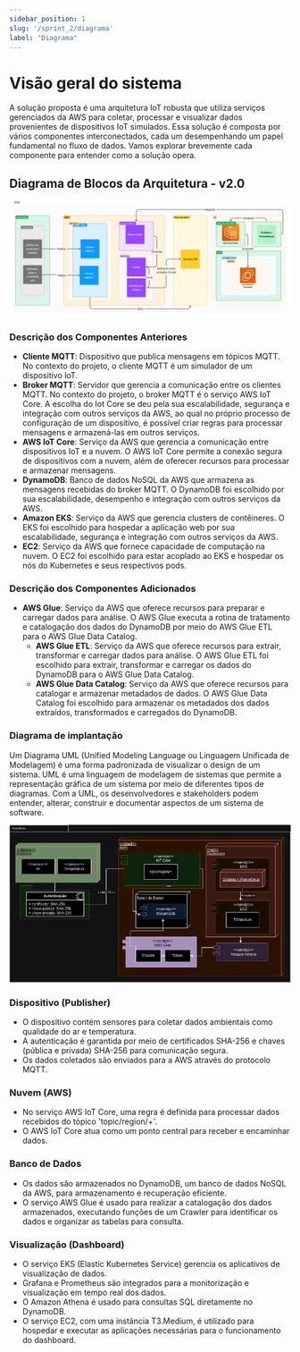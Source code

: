 ```yaml
---
sidebar_position: 1
slug: '/sprint_2/diagrama'
label: "Diagrama"
---
```


# Visão geral do sistema

A solução proposta é uma arquitetura IoT robusta que utiliza serviços gerenciados da AWS para coletar, processar e visualizar dados provenientes de dispositivos IoT simulados. Essa solução é composta por vários componentes interconectados, cada um desempenhando um papel fundamental no fluxo de dados. Vamos explorar brevemente cada componente para entender como a solução opera.

## Diagrama de Blocos da Arquitetura - v2.0

![alt text](<../../static/img/Diagrama de blocos - Cloud-v2.png>)

### Descrição dos Componentes Anteriores

- **Cliente MQTT**: Dispositivo que publica mensagens em tópicos MQTT. No contexto do projeto, o cliente MQTT é um simulador de um dispositivo IoT.
- **Broker MQTT**: Servidor que gerencia a comunicação entre os clientes MQTT. No contexto do projeto, o broker MQTT é o serviço AWS IoT Core. A escolha do Iot Core se deu pela sua escalabilidade, segurança e integração com outros serviços da AWS, ao qual no próprio processo de configuração de um dispositivo, é possível criar regras para processar mensagens e armazená-las em outros serviços.
- **AWS IoT Core**: Serviço da AWS que gerencia a comunicação entre dispositivos IoT e a nuvem. O AWS IoT Core permite a conexão segura de dispositivos com a nuvem, além de oferecer recursos para processar e armazenar mensagens.
- **DynamoDB**: Banco de dados NoSQL da AWS que armazena as mensagens recebidas do broker MQTT. O DynamoDB foi escolhido por sua escalabilidade, desempenho e integração com outros serviços da AWS.
- **Amazon EKS**: Serviço da AWS que gerencia clusters de contêineres. O EKS foi escolhido para hospedar a aplicação web por sua escalabilidade, segurança e integração com outros serviços da AWS.
- **EC2**: Serviço da AWS que fornece capacidade de computação na nuvem. O EC2 foi escolhido para estar acoplado ao EKS e hospedar os nós do Kubernetes e seus respectivos pods.

### Descrição dos Componentes Adicionados

- **AWS Glue**: Serviço da AWS que oferece recursos para preparar e carregar dados para análise. O AWS Glue executa a rotina de tratamento e catalogação dos dados do DynamoDB por meio do AWS Glue ETL para o AWS Glue Data Catalog.
  - **AWS Glue ETL**: Serviço da AWS que oferece recursos para extrair, transformar e carregar dados para análise. O AWS Glue ETL foi escolhido para extrair, transformar e carregar os dados do DynamoDB para o AWS Glue Data Catalog.
  - **AWS Glue Data Catalog**: Serviço da AWS que oferece recursos para catalogar e armazenar metadados de dados. O AWS Glue Data Catalog foi escolhido para armazenar os metadados dos dados extraídos, transformados e carregados do DynamoDB.
  
### Diagrama de implantação

Um Diagrama UML (Unified Modeling Language ou Linguagem Unificada de Modelagem) é uma forma padronizada de visualizar o design de um sistema. UML é uma linguagem de modelagem de sistemas que permite a representação gráfica de um sistema por meio de diferentes tipos de diagramas. Com a UML, os desenvolvedores e stakeholders podem entender, alterar, construir e documentar aspectos de um sistema de software.

![alt text](../../static/img/implantacao.png)

### Dispositivo (Publisher)

- O dispositivo contém sensores para coletar dados ambientais como qualidade do ar e temperatura.
- A autenticação é garantida por meio de certificados SHA-256 e chaves (pública e privada) SHA-256 para comunicação segura.
- Os dados coletados são enviados para a AWS através do protocolo MQTT.
  
### Nuvem (AWS)
- No serviço AWS IoT Core, uma regra é definida para processar dados recebidos do tópico 'topic/region/+'.
- O AWS IoT Core atua como um ponto central para receber e encaminhar dados.
  
### Banco de Dados
- Os dados são armazenados no DynamoDB, um banco de dados NoSQL da AWS, para armazenamento e recuperação eficiente.
- O serviço AWS Glue é usado para realizar a catalogação dos dados armazenados, executando funções de um Crawler para identificar os dados e organizar as tabelas para consulta.

### Visualização (Dashboard)

- O serviço EKS (Elastic Kubernetes Service) gerencia os aplicativos de visualização de dados.
- Grafana e Prometheus são integrados para a monitorização e visualização em tempo real dos dados.
- O Amazon Athena é usado para consultas SQL diretamente no DynamoDB.
- O serviço EC2, com uma instância T3.Medium, é utilizado para hospedar e executar as aplicações necessárias para o funcionamento do dashboard.